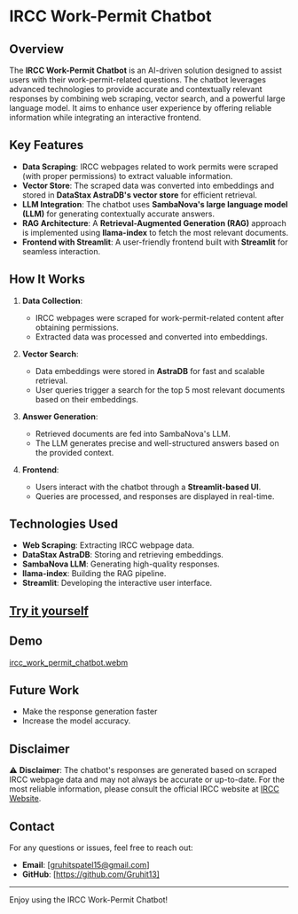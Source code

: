 # IRCC Work-Permit Chatbot

## Overview
The **IRCC Work-Permit Chatbot** is an AI-driven solution designed to assist users with their work-permit-related questions. The chatbot leverages advanced technologies to provide accurate and contextually relevant responses by combining web scraping, vector search, and a powerful large language model. It aims to enhance user experience by offering reliable information while integrating an interactive frontend.

## Key Features
- **Data Scraping**: IRCC webpages related to work permits were scraped (with proper permissions) to extract valuable information.
- **Vector Store**: The scraped data was converted into embeddings and stored in **DataStax AstraDB's vector store** for efficient retrieval.
- **LLM Integration**: The chatbot uses **SambaNova's large language model (LLM)** for generating contextually accurate answers.
- **RAG Architecture**: A **Retrieval-Augmented Generation (RAG)** approach is implemented using **llama-index** to fetch the most relevant documents.
- **Frontend with Streamlit**: A user-friendly frontend built with **Streamlit** for seamless interaction.

## How It Works
1. **Data Collection**:
   - IRCC webpages were scraped for work-permit-related content after obtaining permissions.
   - Extracted data was processed and converted into embeddings.

2. **Vector Search**:
   - Data embeddings were stored in **AstraDB** for fast and scalable retrieval.
   - User queries trigger a search for the top 5 most relevant documents based on their embeddings.

3. **Answer Generation**:
   - Retrieved documents are fed into SambaNova's LLM.
   - The LLM generates precise and well-structured answers based on the provided context.

4. **Frontend**:
   - Users interact with the chatbot through a **Streamlit-based UI**.
   - Queries are processed, and responses are displayed in real-time.

## Technologies Used
- **Web Scraping**: Extracting IRCC webpage data.
- **DataStax AstraDB**: Storing and retrieving embeddings.
- **SambaNova LLM**: Generating high-quality responses.
- **llama-index**: Building the RAG pipeline.
- **Streamlit**: Developing the interactive user interface.

## [Try it yourself](https://huggingface.co/spaces/gruhit-patel/ircc-work-permit-chat-bot)

## Demo
[ircc_work_permit_chatbot.webm](https://github.com/user-attachments/assets/d8f2b944-31bd-494f-a811-fec4cc8ca316)

## Future Work
- Make the response generation faster
- Increase the model accuracy.

## Disclaimer
⚠️ **Disclaimer**:
The chatbot's responses are generated based on scraped IRCC webpage data and may not always be accurate or up-to-date. For the most reliable information, please consult the official IRCC website at [IRCC Website]([https://www.canada.ca/immigration](https://www.canada.ca/en/immigration-refugees-citizenship/services/work-canada/permit.html)).

## Contact
For any questions or issues, feel free to reach out:
- **Email**: [gruhitspatel15@gmail.com]
- **GitHub**: [https://github.com/Gruhit13]

---

Enjoy using the IRCC Work-Permit Chatbot!
